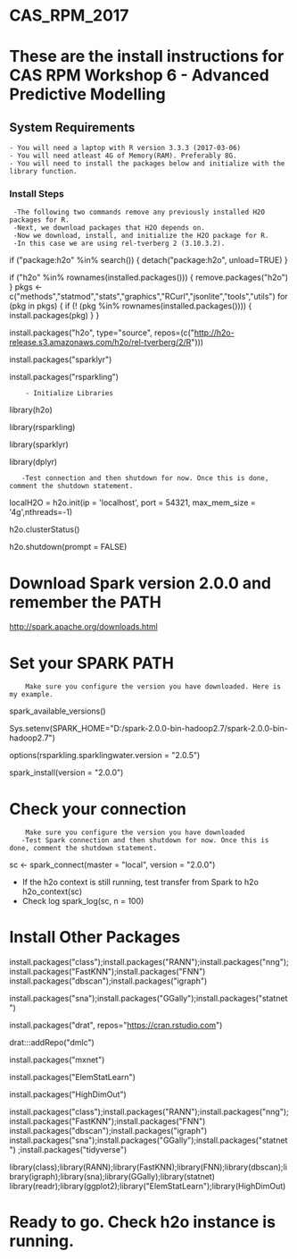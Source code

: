 # CAS_RPM_2017
# These are the install instructions for CAS RPM Workshop 6 - Advanced Predictive Modelling

## System Requirements
    - You will need a laptop with R version 3.3.3 (2017-03-06)
    - You will need atleast 4G of Memory(RAM). Preferably 8G.
    - You will need to install the packages below and initialize with the library function. 
### Install Steps
     -The following two commands remove any previously installed H2O packages for R.
     -Next, we download packages that H2O depends on. 
     -Now we download, install, and initialize the H2O package for R. 
     -In this case we are using rel-tverberg 2 (3.10.3.2).
if ("package:h2o" %in% search()) { detach("package:h2o", unload=TRUE) }

if ("h2o" %in% rownames(installed.packages())) { remove.packages("h2o") }
pkgs <- c("methods","statmod","stats","graphics","RCurl","jsonlite","tools","utils")
for (pkg in pkgs) {
  if (! (pkg %in% rownames(installed.packages()))) { install.packages(pkg) }
}
     
install.packages("h2o", type="source", repos=(c("http://h2o-release.s3.amazonaws.com/h2o/rel-tverberg/2/R")))

install.packages("sparklyr")

install.packages("rsparkling")

        - Initialize Libraries
library(h2o)

library(rsparkling)

library(sparklyr)

library(dplyr)

       -Test connection and then shutdown for now. Once this is done, comment the shutdown statement.
localH2O = h2o.init(ip = 'localhost', port = 54321, max_mem_size = '4g',nthreads=-1)

h2o.clusterStatus()

h2o.shutdown(prompt = FALSE) 
               
# Download Spark version 2.0.0 and remember the PATH
http://spark.apache.org/downloads.html
    
# Set your SPARK PATH
        Make sure you configure the version you have downloaded. Here is my example.
spark_available_versions()

Sys.setenv(SPARK_HOME="D:/spark-2.0.0-bin-hadoop2.7/spark-2.0.0-bin-hadoop2.7") 

options(rsparkling.sparklingwater.version = "2.0.5") 

spark_install(version = "2.0.0") 

# Check your connection
        Make sure you configure the version you have downloaded
       -Test Spark connection and then shutdown for now. Once this is done, comment the shutdown statement.

sc <- spark_connect(master = "local", version = "2.0.0")
- If the h2o context is still running, test transfer from Spark to h2o
h2o_context(sc)
- Check log
spark_log(sc, n = 100)


# Install Other Packages

install.packages("class");install.packages("RANN");install.packages("nng");install.packages("FastKNN");install.packages("FNN")
install.packages("dbscan");install.packages("igraph")

install.packages("sna");install.packages("GGally");install.packages("statnet")

install.packages("drat", repos="https://cran.rstudio.com")

drat:::addRepo("dmlc")

install.packages("mxnet")

install.packages("ElemStatLearn")

install.packages("HighDimOut")

install.packages("class");install.packages("RANN");install.packages("nng");install.packages("FastKNN");install.packages("FNN")
install.packages("dbscan");install.packages("igraph")
install.packages("sna");install.packages("GGally");install.packages("statnet")
;install.packages("tidyverse")


library(class);library(RANN);library(FastKNN);library(FNN);library(dbscan);library(igraph);library(sna);library(GGally);library(statnet)
library(readr);library(ggplot2);library("ElemStatLearn");library(HighDimOut)


# Ready to go. Check h2o instance is running. 

   
